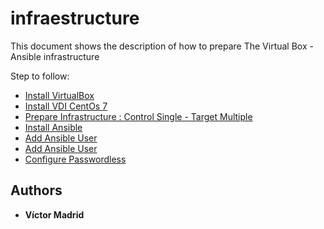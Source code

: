 # infraestructure

This document shows the description of how to prepare The Virtual Box - Ansible infrastructure


Step to follow:

* [Install VirtualBox](https://github.com/vjmadrid/workspace-ansible-lab/blob/master/infrastructure/doc/README-install-virtualbox.md)
* [Install VDI CentOs 7](https://github.com/vjmadrid/workspace-ansible-lab/blob/master/infrastructure/doc/README-install-vdi-centos7.md)
* [Prepare Infrastructure : Control Single - Target Multiple](https://github.com/vjmadrid/workspace-ansible-lab/blob/master/infrastructure/doc/README-prepare-infrastructure-control-single-target-multiple.md)
* [Install Ansible](https://github.com/vjmadrid/workspace-ansible-lab/blob/master/infrastructure/doc/README-install-ansible.md)
* [Add Ansible User](https://github.com/vjmadrid/workspace-ansible-lab/blob/master/infrastructure/doc/README-add-ansible-user.md)
* [Add Ansible User](https://github.com/vjmadrid/workspace-ansible-lab/blob/master/infrastructure/doc/README-add-ansible-user.md)
* [Configure Passwordless](https://github.com/vjmadrid/workspace-ansible-lab/blob/master/infrastructure/doc/README-configure-passwordless-ssh.md)







## Authors

* **Víctor Madrid** 